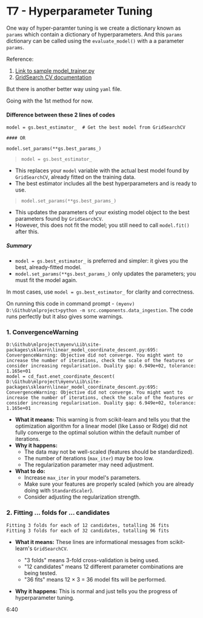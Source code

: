 # T7 - Hyperparameter Tuning

One way of hyper-paramter tuning is we create a dictionary known as `params` which contain a dictionary of hyperparameters.
And this `params` dictionary can be called using the `evaluate_model()` with a a parameter `params`.

Reference: 
1. [Link to sample model_trainer.py](https://github.com/krishnaik06/mlproject/blob/main/src/components/model_trainer.py)
2. [GridSearch CV documentation](https://scikit-learn.org/stable/modules/generated/sklearn.model_selection.GridSearchCV.html)

But there is another better way using `yaml` file. 

Going with the 1st method for now.

#### Difference between these 2 lines of codes

```
model = gs.best_estimator_  # Get the best model from GridSearchCV

#### OR

model.set_params(**gs.best_params_)
```

> `model = gs.best_estimator_`

- This replaces your `model` variable with the actual best model found by `GridSearchCV`, already fitted on the training data.
- The best estimator includes all the best hyperparameters and is ready to use.

> `model.set_params(**gs.best_params_)`

- This updates the parameters of your existing model object to the best parameters found by `GridSearchCV`.
- However, this does not fit the model; you still need to call `model.fit()` after this.

##### Summary

- `model = gs.best_estimator_` is preferred and simpler: it gives you the best, already-fitted model.
- `model.set_params(**gs.best_params_)` only updates the parameters; you must fit the model again.

In most cases, use `model = gs.best_estimator_` for clarity and correctness.

On running this code in command prompt - `(myenv) D:\Github\mlproject>python -m src.components.data_ingestion`. The code runs perfectly but it also gives some warnings.

### 1. ConvergenceWarning

```
D:\Github\mlproject\myenv\Lib\site-packages\sklearn\linear_model_coordinate_descent.py:695: ConvergenceWarning: Objective did not converge. You might want to increase the number of iterations, check the scale of the features or consider increasing regularisation. Duality gap: 6.949e+02, tolerance: 1.165e+01
model = cd_fast.enet_coordinate_descent(
D:\Github\mlproject\myenv\Lib\site-packages\sklearn\linear_model_coordinate_descent.py:695: ConvergenceWarning: Objective did not converge. You might want to increase the number of iterations, check the scale of the features or consider increasing regularisation. Duality gap: 6.949e+02, tolerance: 1.165e+01
```

- __What it means:__
This warning is from scikit-learn and tells you that the optimization algorithm for a linear model (like Lasso or Ridge) did not fully converge to the optimal solution within the default number of iterations.
- __Why it happens:__
    - The data may not be well-scaled (features should be standardized).
    - The number of iterations (`max_iter`) may be too low.
    - The regularization parameter may need adjustment.
- __What to do:__
    - Increase `max_iter` in your model's parameters.
    - Make sure your features are properly scaled (which you are already doing with `StandardScaler`).
    - Consider adjusting the regularization strength.

### 2. Fitting ... folds for ... candidates

```
Fitting 3 folds for each of 12 candidates, totalling 36 fits
Fitting 3 folds for each of 32 candidates, totalling 96 fits
```

- __What it means:__
These lines are informational messages from scikit-learn's `GridSearchCV`.
    - "3 folds" means 3-fold cross-validation is being used.
    - "12 candidates" means 12 different parameter combinations are being tested.
    - "36 fits" means 12 × 3 = 36 model fits will be performed.

- __Why it happens:__
This is normal and just tells you the progress of hyperparameter tuning.


6:40